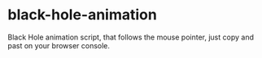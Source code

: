 # black-hole-animation
Black Hole animation script, that follows the mouse pointer, just copy and past on your browser console.
